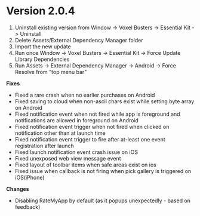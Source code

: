 # Version 2.0.4

1. Uninstall existing version from Window -> Voxel Busters -> Essential Kit -> Uninstall
2. Delete Assets/External Dependency Manager folder
3. Import the new update
4. Run once Window -> Voxel Busters -> Essential Kit -> Force Update Library Dependencies
5. Run Assets -> External Dependency Manager -> Android -> Force Resolve from "top menu bar"

**Fixes**

* Fixed a rare crash when no earlier purchases on Android&#x20;
* Fixed saving to cloud when non-ascii chars exist while setting byte array on Android&#x20;
* Fixed notification event when not fired while app is foreground and notifications are allowed in foreground on Android&#x20;
* Fixed notification event trigger when not fired when clicked on notification other than at launch time&#x20;
* Fixed notification event trigger to fire after at-least one event registration after launch&#x20;
* Fixed launch notification event crash issue on iOS&#x20;
* Fixed unexposed web view message event&#x20;
* Fixed layout of toolbar items when safe areas exist on ios&#x20;
* Fixed issue when callback is not firing when pick gallery is triggered on iOS(iPhone)&#x20;

**Changes**

* Disabling RateMyApp by default (as it popups unexpectedly - based on feedback)

